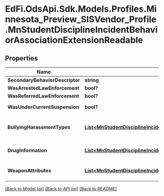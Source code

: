 # EdFi.OdsApi.Sdk.Models.Profiles.Minnesota_Preview_SISVendor_Profile.MnStudentDisciplineIncidentBehaviorAssociationExtensionReadable

## Properties

Name | Type | Description | Notes
------------ | ------------- | ------------- | -------------
**SecondaryBehaviorDescriptor** | **string** | Indicates the type of offense done by an individual. | [optional] 
**WasArrestedLawEnforcement** | **bool?** | Indicator if the offender was arrested by law enforcement. | [optional] 
**WasReferredLawEnforcement** | **bool?** | Indicator if the offender was referred to law enforcement. | [optional] 
**WasUnderCurrentSuspension** | **bool?** | Indicator of where the offender was under a current suspension at the time of incident. | [optional] 
**BullyingHarassmentTypes** | [**List&lt;MnStudentDisciplineIncidentBehaviorAssociationBullyingHarassmentTypeReadable&gt;**](MnStudentDisciplineIncidentBehaviorAssociationBullyingHarassmentTypeReadable.md) | An unordered collection of studentDisciplineIncidentBehaviorAssociationBullyingHarassmentTypes. Indicates the form or the basis of bullying harassment behavior done by an individual. | [optional] 
**DrugInformation** | [**List&lt;MnStudentDisciplineIncidentBehaviorAssociationDrugInformationReadable&gt;**](MnStudentDisciplineIncidentBehaviorAssociationDrugInformationReadable.md) | An unordered collection of studentDisciplineIncidentBehaviorAssociationDrugInformation. Indicates the drug type associated with an incident. | [optional] 
**WeaponAttributes** | [**List&lt;MnStudentDisciplineIncidentBehaviorAssociationWeaponAttributeReadable&gt;**](MnStudentDisciplineIncidentBehaviorAssociationWeaponAttributeReadable.md) | An unordered collection of studentDisciplineIncidentBehaviorAssociationWeaponAttributes. Describes the weapon/s associated with an incident. | [optional] 

[[Back to Model list]](../README.md#documentation-for-models) [[Back to API list]](../README.md#documentation-for-api-endpoints) [[Back to README]](../README.md)

